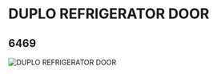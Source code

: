 # DUPLO REFRIGERATOR DOOR
## 6469
![DUPLO REFRIGERATOR DOOR](https://lc-www-live-s.legocdn.com/media/bricks/5/2/646921.jpg)